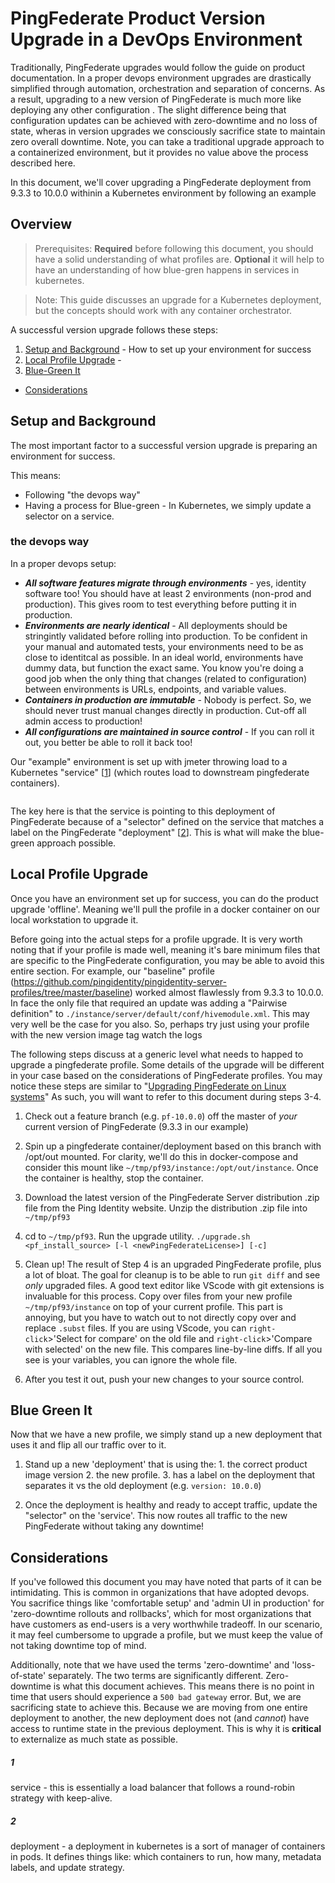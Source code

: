 # PingFederate Product Version Upgrade in a DevOps Environment

Traditionally, PingFederate upgrades would follow the guide on product documentation. In a proper devops environment upgrades are drastically simplified through automation, orchestration and separation of concerns. As a result, upgrading to a new version of PingFederate is much more like deploying any other configuration <!-- (link here to doc explaining config deployments) -->. The slight difference being that configuration updates can be achieved with zero-downtime and no loss of state, wheras  in version upgrades we consciously sacrifice state to maintain zero overall downtime. Note, you can take a traditional upgrade approach to a containerized environment, but it provides no value above the process described here. 

In this document, we'll cover upgrading a PingFederate deployment from 9.3.3 to 10.0.0 withinin a Kubernetes environment by following an example

## Overview

> Prerequisites: **Required** before following this document, you should have a solid understanding of what profiles are. **Optional** it will help to have an understanding of how blue-gren happens in services in kubernetes. 

> Note: This guide discusses an upgrade for a Kubernetes deployment, but the concepts should work with any container orchestrator.

A successful version upgrade follows these steps:

  1. [Setup and Background](#setup-and-background) - How to set up your environment for success
  2. [Local Profile Upgrade](#local-profile-upgrade) - 
  3. [Blue-Green It](#blue-green-it)
  - [Considerations](#considerations)

## Setup and Background

The most important factor to a successful version upgrade is preparing an environment for success. 

This means: 
  - Following "the devops way"
  - Having a process for Blue-green - In Kubernetes, we simply update a selector on a service.

### the devops way

In a proper devops setup:
  - _**All software features migrate through environments**_ - yes, identity software too! You should have at least 2 environments (non-prod and production). This gives room to test everything before putting it in production. 
  - _**Environments are nearly identical**_ - All deployments should be stringintly validated before rolling into production. To be confident in your manual and automated tests, your environments need to be as close to identitcal as possible. In an ideal world, environments have dummy data, but function the exact same. You know you're doing a good job when the only thing that changes (related to configuration) between environments is URLs, endpoints, and variable values.
  - _**Containers in production are immutable**_ - Nobody is perfect. So, we should never trust manual changes directly in production. Cut-off all admin access to production!
  - _**All configurations are maintained in source control**_ - If you can roll it out, you better be able to roll it back too!

Our "example" environment is set up with jmeter throwing load to a Kubernetes "service" [[1](#1)] (which routes load to downstream pingfederate containers). 

<img>

The key here is that the service is pointing to this deployment of PingFederate because of a "selector" defined on the service that matches a label on the PingFederate "deployment" [[2](#2)]. This is what will make the blue-green approach possible. 

## Local Profile Upgrade

Once you have an environment set up for success, you can do the product upgrade 'offline'. Meaning we'll pull the profile in a docker container on our local workstation to upgrade it. 

Before going into the actual steps for a profile upgrade. It is very worth noting that if your profile is made well, meaning it's bare minimum files that are specific to the PingFederate configuration, you may be able to avoid this entire section. For example, our "baseline" profile (https://github.com/pingidentity/pingidentity-server-profiles/tree/master/baseline) worked almost flawlessly from 9.3.3 to 10.0.0. In face the only file that required an update was adding a "Pairwise definition" to `./instance/server/default/conf/hivemodule.xml`. This may very well be the case for you also. So, perhaps try just using your profile with the new version image tag watch the logs

The following steps discuss at a generic level what needs to happed to upgrade a pingfederate profile. Some details of the upgrade will be different in your case based on the considerations of PingFederate profiles. You may notice these steps are similar to "[Upgrading PingFederate on Linux systems](https://docs.pingidentity.com/bundle/pingfederate-100/page/ukh1564003034797.html)" As such, you will want to refer to this document during steps 3-4. 
<!--- TODO: link to PF profile --->

1. Check out a feature branch (e.g. `pf-10.0.0`) off the master of _your_ current version of PingFederate (9.3.3 in our example)

2. Spin up a pingfederate container/deployment based on this branch with /opt/out mounted. For clarity, we'll do this in docker-compose and consider this mount like `~/tmp/pf93/instance:/opt/out/instance`. Once the container is healthy, stop the container. 

3. Download the latest version of the PingFederate Server distribution .zip file from the Ping Identity website. Unzip the distribution .zip file into `~/tmp/pf93`

4. cd to `~/tmp/pf93`. Run the upgrade utility. `./upgrade.sh <pf_install_source> [-l <newPingFederateLicense>] [-c]`

5. Clean up! The result of Step 4 is an upgraded PingFederate profile, plus a lot of bloat. The goal for cleanup is to be able to run `git diff` and see _only_ upgraded files. A good text editor like VScode with git extensions is invaluable for this process. Copy over files from your new profile `~/tmp/pf93/instance` on top of your current profile. This part is annoying, but you have to watch out to not directly copy over and replace `.subst` files. If you are using VScode, you can `right-click`>'Select for compare' on the old file and `right-click`>'Compare with selected' on the new file. This compares line-by-line diffs. If all you see is your variables, you can ignore the whole file. 

6. After you test it out, push your new changes to your source control.

## Blue Green It

Now that we have a new profile, we simply stand up a new deployment that uses it and flip all our traffic over to it. 

1. Stand up a new 'deployment' that is using the: 1. the correct product image version 2. the new profile. 3. has a label on the deployment that separates it vs the old deployment (e.g. `version: 10.0.0`)

2. Once the deployment is healthy and ready to accept traffic, update the "selector" on the 'service'. This now routes all traffic to the new PingFederate without taking any downtime!

## Considerations

If you've followed this document you may have noted that parts of it can be intimidating. This is common in organizations that have adopted devops. You sacrifice things like 'comfortable setup' and 'admin UI in production' for 'zero-downtime rollouts and rollbacks', which for most organizations that have customers as end-users is a very worthwhile tradeoff. In our scenario, it may feel cumbersome to upgrade a profile, but we must keep the value of not taking downtime top of mind. 

Additionally, note that we have used the terms 'zero-downtime' and 'loss-of-state' separately. The two terms are significantly different. Zero-downtime is what this document achieves. This means there is no point in time that users should experience a `500 bad gateway` error. But, we are sacrificing state to achieve this. Because we are moving from one entire deployment to another, the new deployment does not (and _cannot_) have access to runtime state in the previous deployment. This is why it is **critical** to externalize as much state as possible. 

##### 1
service - this is essentially a load balancer that follows a round-robin strategy with keep-alive.
##### 2 
deployment - a deployment in kubernetes is a sort of manager of containers in pods. It defines things like: which containers to run, how many, metadata labels, and update strategy. 

